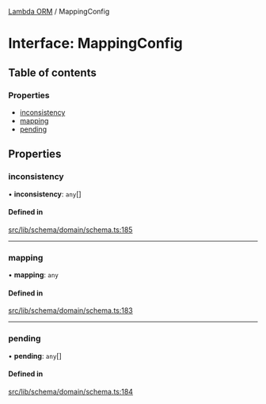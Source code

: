 [Lambda ORM](../README.md) / MappingConfig

# Interface: MappingConfig

## Table of contents

### Properties

- [inconsistency](MappingConfig.md#inconsistency)
- [mapping](MappingConfig.md#mapping)
- [pending](MappingConfig.md#pending)

## Properties

### inconsistency

• **inconsistency**: `any`[]

#### Defined in

[src/lib/schema/domain/schema.ts:185](https://github.com/FlavioLionelRita/lambdaorm/blob/95087682/src/lib/schema/domain/schema.ts#L185)

___

### mapping

• **mapping**: `any`

#### Defined in

[src/lib/schema/domain/schema.ts:183](https://github.com/FlavioLionelRita/lambdaorm/blob/95087682/src/lib/schema/domain/schema.ts#L183)

___

### pending

• **pending**: `any`[]

#### Defined in

[src/lib/schema/domain/schema.ts:184](https://github.com/FlavioLionelRita/lambdaorm/blob/95087682/src/lib/schema/domain/schema.ts#L184)
